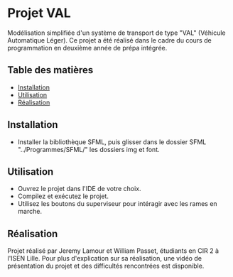 # Projet VAL

Modélisation simplifiée d'un système de transport de type "VAL" (Véhicule Automatique Léger). Ce projet a été réalisé dans le cadre du cours de programmation en deuxième année de prépa intégrée.

## Table des matières

- [Installation](#installation)
- [Utilisation](#utilisation)
- [Réalisation](#réalisation)

## Installation
- Installer la bibliothèque SFML, puis glisser dans le dossier SFML "../Programmes/SFML/" les dossiers img et font.

## Utilisation
- Ouvrez le projet dans l'IDE de votre choix.
- Compilez et exécutez le projet.
- Utilisez les boutons du superviseur pour intéragir avec les rames en marche.

## Réalisation
Projet réalisé par Jeremy Lamour et William Passet, étudiants en CIR 2 à l'ISEN Lille.
Pour plus d'explication sur sa réalisation, une vidéo de présentation du projet et des difficultés rencontrées est disponible.
